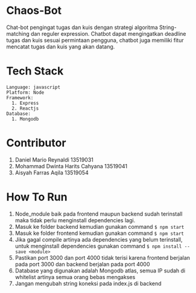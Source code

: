 # Chaos-Bot
Chat-bot pengingat tugas dan kuis dengan strategi algoritma String-matching dan reguler expression. Chatbot dapat mengingatkan deadline tugas dan kuis sesuai permintaan pengguna, chatbot juga memiliki fitur mencatat tugas dan kuis yang akan datang.

# Tech Stack
```
Language: javascript 
Platform: Node 
Framework:
  1. Express
  2. Reactjs 
Database:
  1. Mongodb
```

# Contributor 
1. Daniel Mario Reynaldi 13519031
2. Mohammad Dwinta Harits Cahyana 13519041
3. Aisyah Farras Aqila 13519054

# How To Run
1. Node_module baik pada frontend maupun backend sudah terinstall maka tidak perlu menginstall dependencies lagi.
2. Masuk ke folder backend kemudian gunakan command ``` $ npm start ```
3. Masuk ke folder frontend kemudian gunakan command ``` $ npm start ```
4. Jika gagal compile artinya ada dependencies yang belum terinstall, untuk menginstall dependencies gunakan command 
``` $ npm install --save <module> ```
5. Pastikan port 3000 dan port 4000 tidak terisi karena frontend berjalan pada port 3000 dan backend berjalan pada port 4000
6. Database yang digunakan adalah Mongodb atlas, semua IP sudah di whitelist artinya semua orang bebas mengakses
7. Jangan mengubah string koneksi pada index.js di backend
